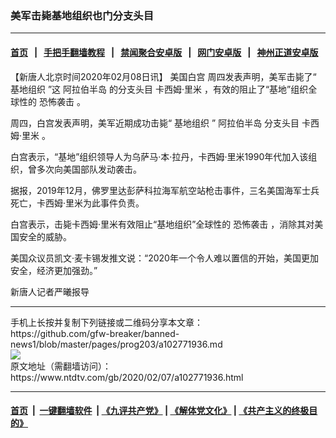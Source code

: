 ### 美军击毙基地组织也门分支头目
------------------------

#### [首页](https://github.com/gfw-breaker/banned-news1/blob/master/README.md) &nbsp;&nbsp;|&nbsp;&nbsp; [手把手翻墙教程](https://github.com/gfw-breaker/guides/wiki) &nbsp;&nbsp;|&nbsp;&nbsp; [禁闻聚合安卓版](https://github.com/gfw-breaker/bn-android) &nbsp;&nbsp;|&nbsp;&nbsp; [网门安卓版](https://github.com/oGate2/oGate) &nbsp;&nbsp;|&nbsp;&nbsp; [神州正道安卓版](https://github.com/SzzdOgate/update) 



<div><div class="post_content" itemprop="articleBody">
 <p>
  【新唐人北京时间2020年02月08日讯】
  <ok href="https://www.ntdtv.com/gb/美国白宫.htm">
   美国白宫
  </ok>
  周四发表声明，美军击毙了“
  <ok href="https://www.ntdtv.com/gb/基地组织.htm">
   基地组织
  </ok>
  ”这
  <ok href="https://www.ntdtv.com/gb/阿拉伯半岛.htm">
   阿拉伯半岛
  </ok>
  的分支头目
  <ok href="https://www.ntdtv.com/gb/卡西姆·里米.htm">
   卡西姆·里米
  </ok>
  ，有效的阻止了“基地”组织全球性的
  <ok href="https://www.ntdtv.com/gb/恐怖袭击.htm">
   恐怖袭击
  </ok>
  。
 </p>
 <p>
  周四，白宫发表声明，美军近期成功击毙“
  <ok href="https://www.ntdtv.com/gb/基地组织.htm">
   基地组织
  </ok>
  ”
  <ok href="https://www.ntdtv.com/gb/阿拉伯半岛.htm">
   阿拉伯半岛
  </ok>
  分支头目
  <ok href="https://www.ntdtv.com/gb/卡西姆·里米.htm">
   卡西姆·里米
  </ok>
  。
 </p>
 <p>
  白宫表示，“基地”组织领导人为乌萨马·本·拉丹，卡西姆·里米1990年代加入该组织，曾多次向美国部队发动袭击。
 </p>
 <p>
  据报，2019年12月，佛罗里达彭萨科拉海军航空站枪击事件，三名美国海军士兵死亡，卡西姆·里米为此事件负责。
 </p>
 <p>
  白宫表示，击毙卡西姆·里米有效阻止“基地组织”全球性的
  <ok href="https://www.ntdtv.com/gb/恐怖袭击.htm">
   恐怖袭击
  </ok>
  ，消除其对美国安全的威胁。
 </p>
 <p>
  美国众议员凯文·麦卡锡发推文说：“2020年一个令人难以置信的开始，美国更加安全，经济更加强劲。”
 </p>
 <p>
  新唐人记者严曦报导
 </p>
 <div class="single_ad">
 </div>
</div>
</div>
<hr/>
手机上长按并复制下列链接或二维码分享本文章：<br/>
https://github.com/gfw-breaker/banned-news1/blob/master/pages/prog203/a102771936.md <br/>
<a href='https://github.com/gfw-breaker/banned-news1/blob/master/pages/prog203/a102771936.md'><img src='https://github.com/gfw-breaker/banned-news1/blob/master/pages/prog203/a102771936.md.png'/></a> <br/>
原文地址（需翻墙访问）：https://www.ntdtv.com/gb/2020/02/07/a102771936.html


------------------------
#### [首页](https://github.com/gfw-breaker/banned-news1/blob/master/README.md) &nbsp;|&nbsp; [一键翻墙软件](https://github.com/gfw-breaker/nogfw/blob/master/README.md) &nbsp;| [《九评共产党》](https://github.com/gfw-breaker/9ping.md/blob/master/README.md#九评之一评共产党是什么) | [《解体党文化》](https://github.com/gfw-breaker/jtdwh.md/blob/master/README.md) | [《共产主义的终极目的》](https://github.com/gfw-breaker/gczydzjmd.md/blob/master/README.md)


<img src='http://gfw-breaker.win/banned-news/pages/prog203/a102771936.md' width='0px' height='0px'/>